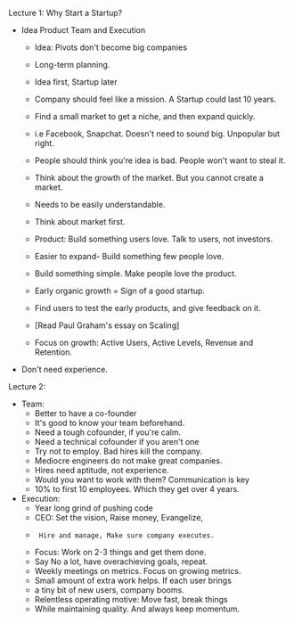 Lecture 1:
Why Start a Startup?
* Idea Product Team and Execution
  * Idea: Pivots don't become big companies
  * Long-term planning.
  * Idea first, Startup later
  * Company should feel like a mission. A Startup could last 10 years.
  * Find a small market to get a niche, and then expand quickly.
  * i.e Facebook, Snapchat. Doesn't need to sound big. Unpopular but right.
  * People should think you're idea is bad. People won't want to steal it.
  * Think about the growth of the market. But you cannot create a market.
  * Needs to be easily understandable.
  * Think about market first.

  * Product: Build something users love. Talk to users, not investors.
  * Easier to expand- Build something few people love.
  * Build something simple. Make people love the product.
  * Early organic growth = Sign of a good startup.
  * Find users to test the early products, and give feedback on it.
  * [Read Paul Graham's essay on Scaling]
  * Focus on growth: Active Users, Active Levels, Revenue and Retention.
* Don't need experience.

Lecture 2:
* Team:
  * Better to have a co-founder
  * It's good to know your team beforehand.
  * Need a tough cofounder, if you're calm.
  * Need a technical cofounder if you aren't one
  * Try not to employ. Bad hires kill the company.
  * Mediocre engineers do not make great companies.
  * Hires need aptitude, not experience.
  * Would you want to work with them? Communication is key
  * 10% to first 10 employees. Which they get over 4 years.
* Execution:
  * Year long grind of pushing code
  * CEO: Set the vision, Raise money, Evangelize,
  *      Hire and manage, Make sure company executes.
  * Focus: Work on 2-3 things and get them done.
  * Say No a lot, have overachieving goals, repeat.
  * Weekly meetings on metrics. Focus on growing metrics.
  * Small amount of extra work helps. If each user brings
  * a tiny bit of new users, company booms.
  * Relentless operating motive: Move fast, break things
  * While maintaining quality. And always keep momentum.
